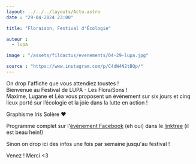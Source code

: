 ```yaml
---
layout: ../../../layouts/Actu.astro
date : "29-04-2024 23:00"

title: "Floraison, Festival d'Écologie"

auteur :
  - lupa

image : "/assets/fildactus/evenements/04-29-lupa.jpg"

source : "https://www.instagram.com/p/C4dW4N2tBQp/"
---
```


On drop l'affiche que vous attendiez toustes !  
Bienvenue au Festival de LUPA - Les FloraiSons !  
Maxime, Lugane et Léa vous proposent un évènement sur six jours et cinq lieux porté sur l’écologie et la joie dans la lutte en action !

Graphisme Iris Solère ❤

Programme complet sur l'[évènement Facebook](https://www.facebook.com/events/7232882826788572/) (eh oui) dans le [linktree](https://linktr.ee/floraisons) (il est beau hein!)

Sinon on drop ici des infos une fois par semaine jusqu'au festival !

Venez ! Merci <3
